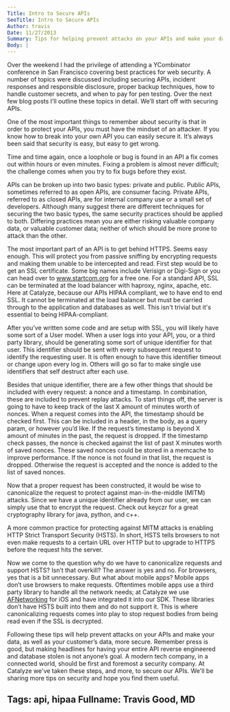 ```yaml
---
Title: Intro to Secure APIs
SeoTitle: Intro to Secure APIs
Author: travis
Date: 11/27/2013
Summary: Tips for helping prevent attacks on your APIs and make your data, as well as your customer’s data, more secure.
Body: |
---
```

Over the weekend I had the privilege of attending a YCombinator conference in San Francisco covering best practices for web security. A number of topics were discussed including securing APIs, incident responses and responsible disclosure, proper backup techniques, how to handle customer secrets, and when to pay for pen testing. Over the next few blog posts I’ll outline these topics in detail. We’ll start off with securing APIs.

One of the most important things to remember about security is that in order to protect your APIs, you must have the mindset of an attacker. If you know how to break into your own API you can easily secure it. It’s always been said that security is easy, but easy to get wrong.

Time and time again, once a loophole or bug is found in an API a fix comes out within hours or even minutes. Fixing a problem is almost never difficult; the challenge comes when you try to fix bugs before they exist.

APIs can be broken up into two basic types: private and public. Public APIs, sometimes referred to as open APIs, are consumer facing. Private APIs, referred to as closed APIs, are for internal company use or a small set of developers. Although many suggest there are different techniques for securing the two basic types, the same security practices should be applied to both. Differing practices mean you are either risking valuable company data, or valuable customer data; neither of which should be more prone to attack than the other.

The most important part of an API is to get behind HTTPS. Seems easy enough. This will protect you from passive sniffing by encrypting requests and making them unable to be intercepted and read. First step would be to get an SSL certificate. Some big names include Verisign or Digi-Sign or you can head over to www.startcom.org for a free one. For a standard API, SSL can be terminated at the load balancer with haproxy, nginx, apache, etc. Here at Catalyze, because our APIs HIPAA compliant, we to have end to end SSL. It cannot be terminated at the load balancer but must be carried through to the application and databases as well. This isn't trivial but it's essential to being HIPAA-compliant.

After you’ve written some code and are setup with SSL, you will likely have some sort of a User model. When a user logs into your API, you, or a third party library, should be generating some sort of unique identifier for that user. This identifier should be sent with every subsequent request to identify the requesting user. It is often enough to have this identifier timeout or change upon every log in. Others will go so far to make single use identifiers that self destruct after each use.

Besides that unique identifier, there are a few other things that should be included with every request: a nonce and a timestamp. In combination, these are included to prevent replay attacks. To start things off, the server is going to have to keep track of the last X amount of minutes worth of nonces. When a request comes into the API, the timestamp should be checked first. This can be included in a header, in the body, as a query param, or however you’d like. If the request’s timestamp is beyond X amount of minutes in the past, the request is dropped. If the timestamp check passes, the nonce is checked against the list of past X minutes worth of saved nonces. These saved nonces could be stored in a memcache to improve performance. If the nonce is not found in that list, the request is dropped. Otherwise the request is accepted and the nonce is added to the list of saved nonces.

Now that a proper request has been constructed, it would be wise to canonicalize the request to protect against man-in-the-middle (MITM) attacks. Since we have a unique identifier already from our user, we can simply use that to encrypt the request. Check out keyczr for a great cryptography library for java, python, and c++.

A more common practice for protecting against MITM attacks is enabling HTTP Strict Transport Security (HSTS). In short, HSTS tells browsers to not even make requests to a certain URL over HTTP but to upgrade to HTTPS before the request hits the server.

Now we come to the question why do we have to canonicalize requests and support HSTS? Isn’t that overkill? The answer is yes and no. For browsers, yes that is a bit unnecessary. But what about mobile apps? Mobile apps don’t use browsers to make requests. Oftentimes mobile apps use a third party library to handle all the network needs; at Catalyze we use [AFNetworking](https://github.com/AFNetworking/AFNetworking) for iOS and have integrated it into our SDK. These libraries don’t have HSTS built into them and do not support it. This is where canonicalizing requests comes into play to stop request bodies from being read even if the SSL is decrypted.

Following these tips will help prevent attacks on your APIs and make your data, as well as your customer’s data, more secure. Remember press is good, but making headlines for having your entire API reverse engineered and database stolen is not anyone’s goal. A modern tech company, in a connected world, should be first and foremost a security company. At Catalyze we've taken these steps, and more, to secure our APIs. We'll be sharing more tips on security and hope you find them useful.

Tags: api, hipaa
Fullname: Travis Good, MD
---
